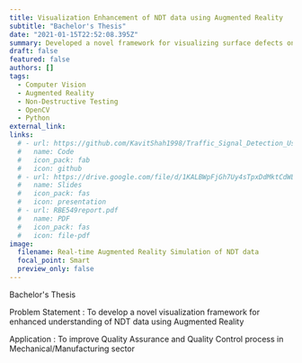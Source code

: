 ```yaml
---
title: Visualization Enhancement of NDT data using Augmented Reality
subtitle: "Bachelor's Thesis"
date: "2021-01-15T22:52:08.395Z"
summary: Developed a novel framework for visualizing surface defects on specimen using Augmented Reality
draft: false
featured: false
authors: []
tags:
  - Computer Vision
  - Augmented Reality
  - Non-Destructive Testing
  - OpenCV
  - Python
external_link: 
links:
  # - url: https://github.com/KavitShah1998/Traffic_Signal_Detection_Using_Deep_Learning
  #   name: Code
  #   icon_pack: fab
  #   icon: github
  # - url: https://drive.google.com/file/d/1KALBWpFjGh7Uy4sTpxDdMktCdWLJZ-q5/view?usp=sharing
  #   name: Slides
  #   icon_pack: fas
  #   icon: presentation
  # - url: RBE549report.pdf 
  #   name: PDF
  #   icon_pack: fas
  #   icon: file-pdf
image:
  filename: Real-time Augmented Reality Simulation of NDT data
  focal_point: Smart
  preview_only: false
---
```

Bachelor's Thesis

Problem Statement : To develop a novel visualization framework for enhanced understanding of NDT data using Augmented Reality

Application : To improve Quality Assurance and Quality Control process in Mechanical/Manufacturing sector



